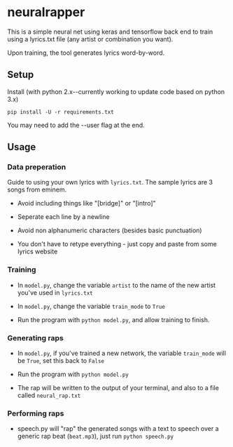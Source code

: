 # neuralrapper
This is a simple neural net using keras and tensorflow back end to train using a lyrics.txt file (any artist or combination you want).

Upon training, the tool generates lyrics word-by-word.

## Setup

Install (with python 2.x--currently working to update code based on python 3.x)

    pip install -U -r requirements.txt 

You may need to add the --user flag at the end.

## Usage

### Data preperation

Guide to using your own lyrics with `lyrics.txt`. The sample lyrics are 3 songs from eminem.

* Avoid including things like "[bridge]" or "[intro]" 

* Seperate each line by a newline

* Avoid non alphanumeric characters (besides basic punctuation)

* You don't have to retype everything - just copy and paste from some lyrics website

### Training

* In `model.py`, change the variable `artist` to the name of the new artist you've used in `lyrics.txt`

* In `model.py`, change the variable `train_mode` to `True`

* Run the program with `python model.py`, and allow training to finish.

### Generating raps

* In `model.py`, if you've trained a new network, the variable `train_mode` will be `True`, set this back to `False`

* Run the program with `python model.py`

* The rap will be written to the output of your terminal, and also to a file called `neural_rap.txt`

### Performing raps

* speech.py will "rap" the generated songs with a text to speech over a generic rap beat (`beat.mp3`), just run `python speech.py`

